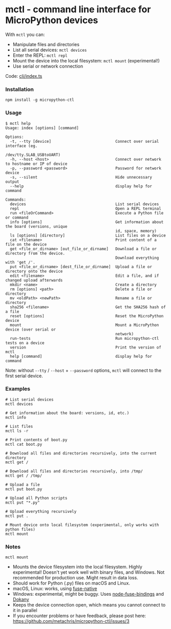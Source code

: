 # mctl - command line interface for MicroPython devices

With `mctl` you can:

* Manipulate files and directories
* List all serial devices: `mctl devices`
* Enter the REPL: `mctl repl`
* Mount the device into the local filesystem: `mctl mount` (experimental!)
* Use serial or network connection

Code: [cli/index.ts](https://github.com/metachris/micropython-ctl/blob/master/cli/index.ts)

### Installation

```npm install -g micropython-ctl```

### Usage

```shell
$ mctl help
Usage: index [options] [command]

Options:
  -t, --tty [device]                            Connect over serial interface (eg.
                                                /dev/tty.SLAB_USBtoUART)
  -h, --host <host>                             Connect over network to hostname or IP of device
  -p, --password <password>                     Password for network device
  -s, --silent                                  Hide unnecessary output
  --help                                        display help for command

Commands:
  devices                                       List serial devices
  repl                                          Open a REPL terminal
  run <fileOrCommand>                           Execute a Python file or command
  info [options]                                Get information about the board (versions, unique
                                                id, space, memory)
  ls [options] [directory]                      List files on a device
  cat <filename>                                Print content of a file on the device
  get <file_or_dirname> [out_file_or_dirname]   Download a file or directory from the device.
                                                Download everything with 'get /'.
  put <file_or_dirname> [dest_file_or_dirname]  Upload a file or directory onto the device
  edit <filename>                               Edit a file, and if changed upload afterwards
  mkdir <name>                                  Create a directory
  rm [options] <path>                           Delete a file or directory
  mv <oldPath> <newPath>                        Rename a file or directory
  sha256 <filename>                             Get the SHA256 hash of a file
  reset [options]                               Reset the MicroPython device
  mount                                         Mount a MicroPython device (over serial or
                                                network)
  run-tests                                     Run micropython-ctl tests on a device
  version                                       Print the version of mctl
  help [command]                                display help for command
```

Note: without `--tty` / `--host` + `--password` options, `mctl` will connect to the first serial device.

### Examples

```shell
# List serial devices
mctl devices

# Get information about the board: versions, id, etc.)
mctl info

# List files
mctl ls -r

# Print contents of boot.py
mctl cat boot.py

# Download all files and directories recursively, into the current directory
mctl get /

# Download all files and directories recursively, into /tmp/
mctl get / /tmp/

# Upload a file
mctl put boot.py

# Upload all Python scripts
mctl put "*.py"

# Upload everything recursively
mctl put .

# Mount device onto local filesystem (experimental, only works with python files)
mctl mount
```

### Notes

`mctl mount`

* Mounts the device filesystem into the local filesystem. Highly experimental! Doesn't yet work well with binary files, and Windows. Not recommended for production use. Might result in data loss.
* Should work for Python (.py) files on macOS and Linux.
* macOS, Linux: works, using [fuse-native](https://github.com/fuse-friends/fuse-native)
* Windows: experimental, might be buggy. Uses [node-fuse-bindings](https://github.com/direktspeed/node-fuse-bindings) and [Dokany](https://github.com/dokan-dev/dokany/wiki/Installation)
* Keeps the device connection open, which means you cannot connect to it in parallel
* If you encounter problems or have feedback, please post here: https://github.com/metachris/micropython-ctl/issues/3
